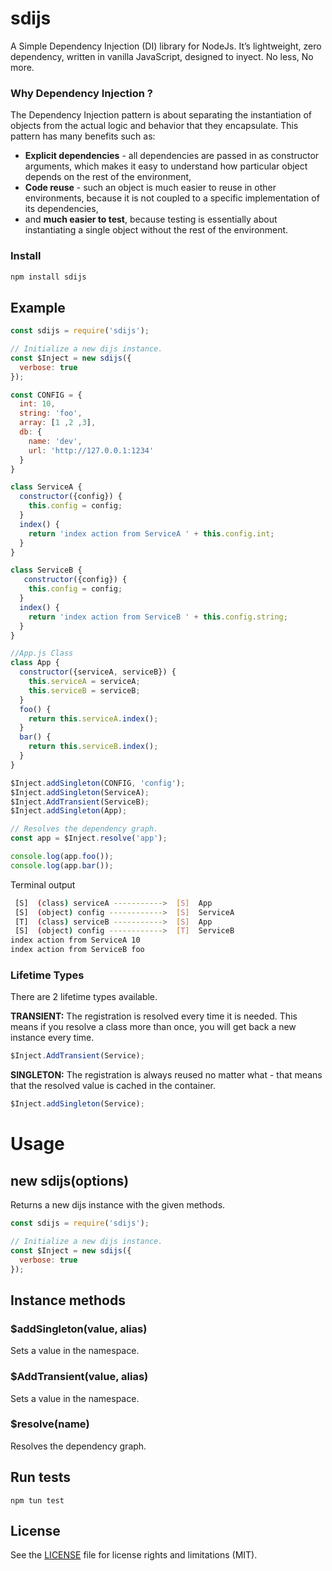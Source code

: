 # sdijs

A Simple Dependency Injection (DI) library for NodeJs. It’s lightweight, zero dependency, written in vanilla JavaScript, designed to inyect. No less, No more.

### Why Dependency Injection ?

The Dependency Injection pattern is about separating the instantiation of objects from the actual logic and behavior that they encapsulate. This pattern has many benefits such as:

- **Explicit dependencies** - all dependencies are passed in as constructor arguments, which makes it easy to understand how particular object depends on the rest of the environment,
- **Code reuse** - such an object is much easier to reuse in other environments, because it is not coupled to a specific implementation of its dependencies,
- and **much easier to test**, because testing is essentially about instantiating a single object without the rest of the environment.

### Install

```js
npm install sdijs
```

## Example

```js
const sdijs = require('sdijs');

// Initialize a new dijs instance.
const $Inject = new sdijs({
  verbose: true
});

const CONFIG = {
  int: 10,
  string: 'foo',
  array: [1 ,2 ,3],
  db: {
    name: 'dev',
    url: 'http://127.0.0.1:1234'
  }
}

class ServiceA {
  constructor({config}) {
    this.config = config;
  }
  index() {
    return 'index action from ServiceA ' + this.config.int;
  }
}

class ServiceB {
   constructor({config}) {
    this.config = config;
  }
  index() {
    return 'index action from ServiceB ' + this.config.string;
  }
}

//App.js Class
class App {
  constructor({serviceA, serviceB}) {
    this.serviceA = serviceA;
    this.serviceB = serviceB;
  }
  foo() {
    return this.serviceA.index();
  }
  bar() {
    return this.serviceB.index();
  }
}

$Inject.addSingleton(CONFIG, 'config');
$Inject.addSingleton(ServiceA);
$Inject.AddTransient(ServiceB);
$Inject.addSingleton(App);

// Resolves the dependency graph.
const app = $Inject.resolve('app');

console.log(app.foo());
console.log(app.bar());
```
Terminal output
``` bash
 [S]  (class) serviceA ----------->  [S]  App
 [S]  (object) config ------------>  [S]  ServiceA
 [T]  (class) serviceB ----------->  [S]  App
 [S]  (object) config ------------>  [T]  ServiceB
index action from ServiceA 10
index action from ServiceB foo
```

### Lifetime Types
There are 2 lifetime types available.

__TRANSIENT:__ The registration is resolved every time it is needed. This means if you resolve a class more than once, you will get back a new instance every time.

```js
$Inject.AddTransient(Service);
```

__SINGLETON:__ The registration is always reused no matter what - that means that the resolved value is cached in the container.

```js
$Inject.addSingleton(Service);
```

# Usage

## new sdijs(options)
Returns a new dijs instance with the given methods.
````js
const sdijs = require('sdijs');

// Initialize a new dijs instance.
const $Inject = new sdijs({
  verbose: true
});
````

## Instance methods

### $addSingleton(value, alias)

Sets a value in the namespace.

### $AddTransient(value, alias)

Sets a value in the namespace.


### $resolve(name)

Resolves the dependency graph.

## Run tests

```
npm tun test
```

## License

See the [LICENSE](LICENSE.md) file for license rights and limitations (MIT).
